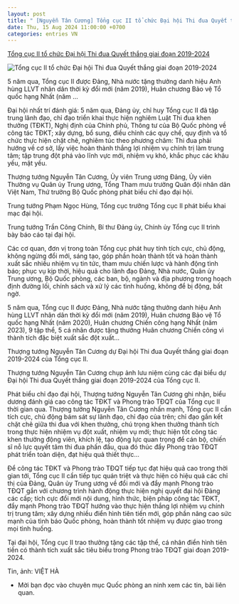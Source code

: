 ```yaml
---
layout: post
title: " [Nguyễn Tân Cương] Tổng cục II tổ chức Đại hội Thi đua Quyết thắng giai đoạn 2019-2024"
date: Thu, 15 Aug 2024 11:00:00 +0700
categories: entries VN
---
```

[Tổng cục II tổ chức Đại hội Thi đua Quyết thắng giai đoạn 2019-2024](https://www.qdnd.vn/quoc-phong-an-ninh/tin-tuc/thuong-tuong-nguyen-tan-cuong-du-dai-hoi-thi-dua-quyet-thang-giai-doan-2019-2024-cua-tong-cuc-ii-789572)

![Tổng cục II tổ chức Đại hội Thi đua Quyết thắng giai đoạn 2019-2024](https://file3.qdnd.vn/data/images/0/2024/08/15/upload_2235/5.jpg?w=400)

5 năm qua, Tổng cục II được Đảng, Nhà nước tặng thưởng danh hiệu Anh hùng LLVT nhân dân thời kỳ đổi mới (năm 2019), Huân chương Bảo vệ Tổ quốc hạng Nhất (năm ...

Đại hội nhất trí đánh giá: 5 năm qua, Đảng ủy, chỉ huy Tổng cục II đã tập trung lãnh đạo, chỉ đạo triển khai thực hiện nghiêm Luật Thi đua khen thưởng (TĐKT), Nghị định của Chính phủ, Thông tư của Bộ Quốc phòng về công tác TĐKT; xây dựng, bổ sung, điều chỉnh các quy chế, quy định và tổ chức thực hiện chặt chẽ, nghiêm túc theo phương châm: Thi đua phải hướng về cơ sở, lấy việc hoàn thành thắng lợi nhiệm vụ chính trị làm trung tâm; tập trung đột phá vào lĩnh vực mới, nhiệm vụ khó, khắc phục các khâu yếu, mặt yếu.

Thượng tướng Nguyễn Tân Cương, Ủy viên Trung ương Đảng, Ủy viên Thường vụ Quân ủy Trung ương, Tổng Tham mưu trưởng Quân đội nhân dân Việt Nam, Thứ trưởng Bộ Quốc phòng phát biểu chỉ đạo đại hội.

Trung tướng Phạm Ngọc Hùng, Tổng cục trưởng Tổng cục II phát biểu khai mạc đại hội.

Trung tướng Trần Công Chính, Bí thư Đảng ủy, Chính ủy Tổng cục II trình bày báo cáo tại đại hội.

Các cơ quan, đơn vị trong toàn Tổng cục phát huy tính tích cực, chủ động, không ngừng đổi mới, sáng tạo, góp phần hoàn thành tốt và hoàn thành xuất sắc nhiều nhiệm vụ tin tức, tham mưu chiến lược và hành động tình báo; phục vụ kịp thời, hiệu quả cho lãnh đạo Đảng, Nhà nước, Quân ủy Trung ương, Bộ Quốc phòng, các ban, bộ, ngành và địa phương trong hoạch định đường lối, chính sách và xử lý các tình huống, không để bị động, bất ngờ.

5 năm qua, Tổng cục II được Đảng, Nhà nước tặng thưởng danh hiệu Anh hùng LLVT nhân dân thời kỳ đổi mới (năm 2019), Huân chương Bảo vệ Tổ quốc hạng Nhất (năm 2020), Huân chương Chiến công hạng Nhất (năm 2023), 9 tập thể, 5 cá nhân được tặng thưởng Huân chương Chiến công vì thành tích đặc biệt xuất sắc đột xuất…

Thượng tướng Nguyễn Tân Cương dự Đại hội Thi đua Quyết thắng giai đoạn 2019-2024 của Tổng cục II.

Thượng tướng Nguyễn Tân Cương chụp ảnh lưu niệm cùng các đại biểu dự Đại hội Thi đua Quyết thắng giai đoạn 2019-2024 của Tổng cục II.

Phát biểu chỉ đạo đại hội, Thượng tướng Nguyễn Tân Cương ghi nhận, biểu dương đánh giá cao công tác TĐKT và Phong trào TĐQT của Tổng cục II thời gian qua. Thượng tướng Nguyễn Tân Cương nhấn mạnh, Tổng cục II cần tích cực, chủ động bám sát sự lãnh đạo, chỉ đạo của trên; chỉ đạo gắn kết chặt chẽ giữa thi đua với khen thưởng, chú trọng khen thưởng thành tích trong thực hiện nhiệm vụ đột xuất, nhiệm vụ mới; thực hiện tốt công tác khen thưởng động viên, khích lệ, tạo động lực quan trọng để cán bộ, chiến sĩ nỗ lực quyết tâm thi đua phấn đấu, qua đó thúc đẩy Phong trào TĐQT phát triển toàn diện, đạt hiệu quả thiết thực...

Để công tác TĐKT và Phong trào TĐQT tiếp tục đạt hiệu quả cao trong thời gian tới, Tổng cục II cần tiếp tục quán triệt và thực hiện có hiệu quả các chỉ thị của Đảng, Quân ủy Trung ương về đổi mới và đẩy mạnh Phong trào TĐQT gắn với chương trình hành động thực hiện nghị quyết đại hội Đảng các cấp; tích cực đổi mới nội dung, hình thức, biện pháp công tác TĐKT, đẩy mạnh Phong trào TĐQT hướng vào thực hiện thắng lợi nhiệm vụ chính trị trung tâm; xây dựng nhiều điển hình tiên tiến mới, góp phần nâng cao sức mạnh của tình báo Quốc phòng, hoàn thành tốt nhiệm vụ được giao trong mọi tình huống.

Tại đại hội, Tổng cục II trao thưởng tặng các tập thể, cá nhân điển hình tiên tiến có thành tích xuất sắc tiêu biểu trong Phong trào TĐQT giai đoạn 2019-2024.

Tin, ảnh: VIỆT HÀ

* Mời bạn đọc vào chuyên mục Quốc phòng an ninh xem các tin, bài liên quan.

